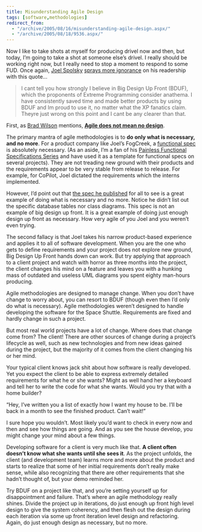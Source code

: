 ```yaml
---
title: Misunderstanding Agile Design
tags: [software,methodologies]
redirect_from:
  - "/archive/2005/08/16/misunderstanding-agile-design.aspx/"
  - "/archive/2005/08/18/9536.aspx/"
---
```


Now I like to take shots at myself for producing drivel now and then,
but today, I’m going to take a shot at someone else’s drivel. I really
should be working right now, but I really need to stop a moment to
respond to some FUD. Once again, [Joel
Spolsky](http://www.joelonsoftware.com/) [sprays more
ignorance](http://www.joelonsoftware.com/articles/AardvarkSpec.html) on
his readership with this quote...

> I cant tell you how strongly I believe in Big Design Up Front (BDUF),
> which the proponents of Extreme Programming consider anathema. I have
> consistently saved time and made better products by using BDUF and Im
> proud to use it, no matter what the XP fanatics claim. Theyre just
> wrong on this point and I cant be any clearer than that.

First, as [Brad Wilson](http://www.agileprogrammer.com/dotnetguy/)
mentions, **[Agile does not mean no design](http://www.agileprogrammer.com/dotnetguy/archive/2005/08/17/7029.aspx)**.

The primary mantra of agile methodologies is to **do only what is necessary, and no more**. For a product company like Joel’s FogCreek, a [functional spec](http://www.joelonsoftware.com/articles/fog0000000036.html) is absolutely necessary. (As an aside, I’m a fan of his [Painless Functional Specifications Series](http://www.joelonsoftware.com/articles/fog0000000036.html) and have used it as a template for functional specs on several projects). They are not treading new ground with their products and the requirements appear to be very stable from release to release. For example, for CoPilot, Joel dictated the requirements which the interns implemented.

However, I’d point out that [the spec he
published](http://www.joelonsoftware.com/articles/AardvarkSpec.html) for
all to see is a great example of doing what is necessary and no more.
Notice he didn’t list out the specific database tables nor class
diagrams. This spec is not an example of big design up front. It is a
great example of doing just enough design up front as necessary. How
very agile of you Joel and you weren’t even trying.

The second fallacy is that Joel takes his narrow product-based
experience and applies it to all of software development. When you are
the one who gets to define requirements and your project does not
explore new ground, Big Design Up Front hands down can work. But try
applying that approach to a client project and watch with horror as
three months into the project, the client changes his mind on a feature
and leaves you with a hunking mass of outdated and useless UML diagrams
you spent eighty man-hours producing.

Agile methodologies are designed to manage change. When you don’t have
change to worry about, you can resort to BDUF (though even then I’d only
do what is necessary). Agile methodologies weren’t designed to handle
developing the software for the Space Shuttle. Requirements are fixed
and hardly change in such a project.

But most real world projects have a lot of change. Where does that
change come from? The client! There are other sources of change during a
project’s lifecycle as well, such as new technologies and from new ideas
gained during the project, but the majority of it comes from the client
changing his or her mind.

Your typical client knows jack shit about how software is really
developed. Yet you expect the client to be able to express extremely
detailed requirements for what he or she wants? Might as well hand her a
keyboard and tell her to write the code for what she wants. Would you
try that with a home builder?

“Hey, I’ve written you a list of exactly how I want my house to be. I’ll
be back in a month to see the finished product. Can’t wait!”

I sure hope you wouldn’t. Most likely you’d want to check in every now
and then and see how things are going. And as you see the house develop,
you might change your mind about a few things.

Developing software for a client is very much like that. **A client
often doesn’t know what she wants until she sees it**. As the project
unfolds, the client (and development team) learns more and more about
the product and starts to realize that some of her initial requirements
don’t really make sense, while also recognizing that there are other
requirements that she hadn’t thought of, but your demo reminded her.

Try BDUF on a project like that, and you’re setting yourself up for
disappointment and failure. That’s where an agile methodology really
shines. Divide the project up in iterations, do just enough up front
high level design to give the system coherency, and then flesh out the
design during each iteration via some up front iteration level design
and refactoring. Again, do just enough design as necessary, but no more.

